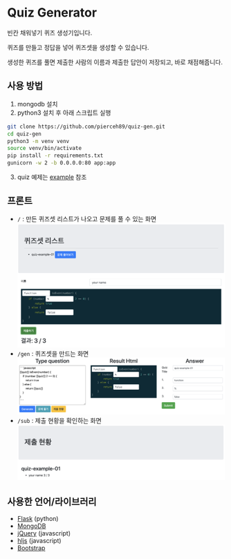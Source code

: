 # Quiz Generator
빈칸 채워넣기 퀴즈 생성기입니다.

퀴즈를 만들고 정답을 넣어 퀴즈셋을 생성할 수 있습니다.

생성한 퀴즈를 풀면 제출한 사람의 이름과 제출한 답안이 저장되고, 바로 채점해줍니다.

## 사용 방법

1. mongodb 설치
2. python3 설치 후 아래 스크립트 실행
```bash
git clone https://github.com/pierceh89/quiz-gen.git
cd quiz-gen
python3 -m venv venv
source venv/bin/activate
pip install -r requirements.txt
gunicorn -w 2 -b 0.0.0.0:80 app:app
```
3. quiz 예제는 [example](example) 참조

## 프론트
- `/` : 만든 퀴즈셋 리스트가 나오고 문제를 풀 수 있는 화면
![퀴즈 푸는 화면 예제](quiz.png)
- `/gen` : 퀴즈셋을 만드는 화면
![퀴즈셋 만드는 화면 예제](gen.png)
- `/sub` : 제출 현황을 확인하는 화면
![퀴즈 제출 현황 화면 예제](sub.png)

## 사용한 언어/라이브러리

- [Flask](https://flask.palletsprojects.com/) (python)
- [MongoDB](https://www.mongodb.com/)
- [jQuery](https://jquery.com/) (javascript)
- [hljs](https://highlightjs.org/) (javascript)
- [Bootstrap](https://getbootstrap.com/)
